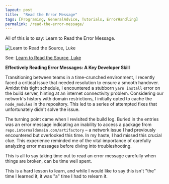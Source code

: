 ```yaml
---
layout: post
title:  "Read the Error Message"
tags: [Programing, GeneralAdvice, Tutorials, ErrorHandling]
permalink: /read-the-error-message/
---
```

 
All of this is to say: Learn to Read the Error Message.

![Learn to Read the Source, Luke](/general_advice/read-the-error-message.png)

See: [Learn to Read the Source, Luke](https://blog.codinghorror.com/learn-to-read-the-source-luke/)

**Effectively Reading Error Messages: A Key Developer Skill**

Transitioning between teams in a time-crunched environment, I recently faced a critical issue that needed resolution to ensure a smooth handover. Amidst this tight schedule, I encountered a stubborn `yarn install` error on the build server, hinting at an internet connectivity problem. Considering our network's history with domain restrictions, I initially opted to cache the `node_modules` in the repository. This led to a series of attempted fixes that unfortunately didn't solve the issue.

The turning point came when I revisited the build log. Buried in the entries was an error message indicating an inability to access a package from `repo.internaldomain.com/artifactory` – a network issue I had previously encountered but overlooked this time. In my haste, I had missed this crucial clue. This experience reminded me of the vital importance of carefully analyzing error messages before diving into troubleshooting.

This is all to say taking time out to read an error message carefully when things are broken, can be time well spent. 

This is a hard lesson to learn, and while I would like to say this isn't "the" time I learned it, it was "a" time I had to relearn it.

<!-- **Beyond Shortcuts: Learning and Adapting in Software Projects**

This situation also sheds light on managing project transitions effectively. Despite the old project winding down, we took the initiative to familiarize ourselves with the new project's codebase. This proactive approach not only accelerated our learning curve but also allowed us to start contributing meaningfully, even before the old project was fully closed down.

Yes, we took some shortcuts, but the real takeaway is our team's ability to adapt and learn swiftly in changing scenarios. This story is a reminder of the dynamic nature of software development – it's about making pragmatic decisions, and learning on the go, to keep up with the evolving landscape.

I hope sharing this experience encourages a deeper appreciation for the nuances of problem-solving in software development, emphasizing the importance of detail-oriented approaches and continuous learning. -->

